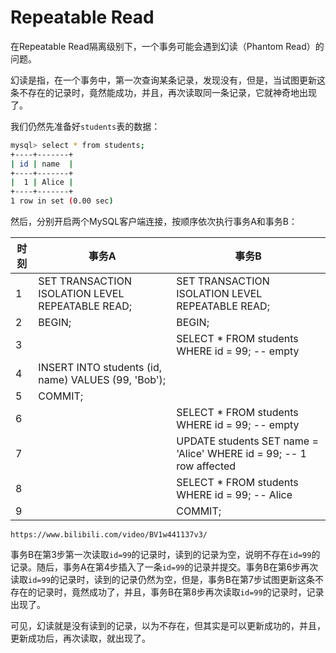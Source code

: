 # Repeatable Read

在Repeatable Read隔离级别下，一个事务可能会遇到幻读（Phantom Read）的问题。

幻读是指，在一个事务中，第一次查询某条记录，发现没有，但是，当试图更新这条不存在的记录时，竟然能成功，并且，再次读取同一条记录，它就神奇地出现了。

我们仍然先准备好`students`表的数据：

```bash
mysql> select * from students;
+----+-------+
| id | name  |
+----+-------+
|  1 | Alice |
+----+-------+
1 row in set (0.00 sec)
```

然后，分别开启两个MySQL客户端连接，按顺序依次执行事务A和事务B：

| 时刻 | 事务A | 事务B |
|-----|------|-------|
| 1   | SET TRANSACTION ISOLATION LEVEL REPEATABLE READ; | SET TRANSACTION ISOLATION LEVEL REPEATABLE READ; |
| 2   | BEGIN; | BEGIN; |
| 3   | | SELECT * FROM students WHERE id = 99; -- empty |
| 4   | INSERT INTO students (id, name) VALUES (99, 'Bob'); | |
| 5   | COMMIT; | |
| 6   | | SELECT * FROM students WHERE id = 99; -- empty |
| 7   | | UPDATE students SET name = 'Alice' WHERE id = 99; -- 1 row affected |
| 8   | | SELECT * FROM students WHERE id = 99; -- Alice |
| 9   | | COMMIT; |

```video ratio=16:9
https://www.bilibili.com/video/BV1w441137v3/
```

事务B在第3步第一次读取`id=99`的记录时，读到的记录为空，说明不存在`id=99`的记录。随后，事务A在第4步插入了一条`id=99`的记录并提交。事务B在第6步再次读取`id=99`的记录时，读到的记录仍然为空，但是，事务B在第7步试图更新这条不存在的记录时，竟然成功了，并且，事务B在第8步再次读取`id=99`的记录时，记录出现了。

可见，幻读就是没有读到的记录，以为不存在，但其实是可以更新成功的，并且，更新成功后，再次读取，就出现了。
